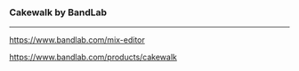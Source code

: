 ### Cakewalk by BandLab
---
https://www.bandlab.com/mix-editor

https://www.bandlab.com/products/cakewalk

```

```

```
```

```
```


